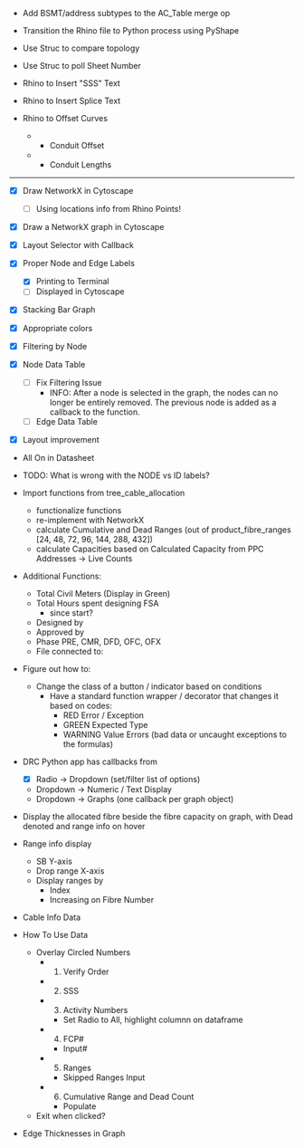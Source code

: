 - Add BSMT/address subtypes to the AC_Table merge op

- Transition the Rhino file to Python process using PyShape

- Use Struc to compare topology
- Use Struc to poll Sheet Number
- Rhino to Insert "SSS" Text
- Rhino to Insert Splice Text
- Rhino to Offset Curves
  - + Conduit Offset
  - + Conduit Lengths

---

- [x] Draw NetworkX in Cytoscape 
  - [ ] Using locations info from Rhino Points!
- [x] Draw a NetworkX graph in Cytoscape

- [x] Layout Selector with Callback
- [x] Proper Node and Edge Labels
  - [x] Printing to Terminal
  - [ ] Displayed in Cytoscape
- [x] Stacking Bar Graph
- [x] Appropriate colors
- [x] Filtering by Node

- [x] Node Data Table
  - [ ] Fix Filtering Issue
    - INFO: After a node is selected in the graph, the nodes can no longer be entirely removed. The previous node is added as a callback to the function. 
  - [ ] Edge Data Table
- [x] Layout improvement


- All On in Datasheet
- TODO: What is wrong with the NODE vs ID labels?

- Import functions from tree_cable_allocation
  - functionalize functions
  - re-implement with NetworkX
  - calculate Cumulative and Dead Ranges (out of product_fibre_ranges [24, 48, 72, 96, 144, 288, 432])
  - calculate Capacities based on Calculated Capacity from PPC Addresses -> Live Counts

- Additional Functions:
  - Total Civil Meters (Display in Green)
  - Total Hours spent designing FSA 
    - since start?
  - Designed by
  - Approved by
  - Phase PRE, CMR, DFD, OFC, OFX
  - File connected to:

- Figure out how to:
  - Change the class of a button / indicator based on conditions
    - Have a standard function wrapper / decorator that changes it based on codes:
      - RED Error / Exception
      - GREEN Expected Type
      - WARNING Value Errors (bad data or uncaught exceptions to the formulas)

- DRC Python app has callbacks from 
  - [x] Radio -> Dropdown (set/filter list of options)
  - Dropdown -> Numeric / Text Display
  - Dropdown -> Graphs (one callback per graph object)

- Display the allocated fibre beside the fibre capacity on graph, with Dead denoted and range info on hover
- Range info display
  - SB Y-axis
  - Drop range X-axis
  - Display ranges by
    - Index
    - Increasing on Fibre Number

- Cable Info Data

- How To Use Data
  - Overlay Circled Numbers
    - 1. Verify Order
    - 2. SSS
    - 3. Activity Numbers
      - Set Radio to All, highlight columnn on dataframe
    - 4. FCP#
      - Input#
    - 5. Ranges
      - Skipped Ranges Input
    - 6. Cumulative Range and Dead Count
      - Populate 
  - Exit when clicked?

- Edge Thicknesses in Graph